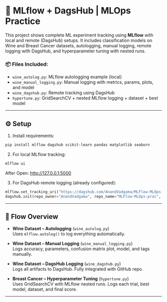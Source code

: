 # 🚀 MLflow + DagsHub | MLOps Practice

This project shows complete ML experiment tracking using **MLflow** with local and remote (DagsHub) setups. It includes classification models on Wine and Breast Cancer datasets, autologging, manual logging, remote logging with DagsHub, and hyperparameter tuning with nested runs.

### 📦 Files Included:
- `wine_autolog.py`: MLflow autologging example (local)
- `wine_manual_logging.py`: Manual logging with metrics, params, plots, and model
- `wine_dagshub.py`: Remote tracking using DagsHub
- `hypertune.py`: GridSearchCV + nested MLflow logging + dataset + best model

---

## ⚙️ Setup

1. Install requirements:
```bash
pip install mlflow dagshub scikit-learn pandas matplotlib seaborn
```

2. For local MLflow tracking:
```bash
mlflow ui
```
After Open: http://127.0.0.1:5000

3. For DagsHub remote logging (already configured):
```python
mlflow.set_tracking_uri("https://dagshub.com/AnandVadgama/MLFlow-MLOps-prac.mlflow")
dagshub.init(repo_owner="AnandVadgama", repo_name="MLFlow-MLOps-prac", mlflow=True)
```

---

## 🔁 Flow Overview

- **Wine Dataset – Autologging** (`wine_autolog.py`)  
  Uses `mlflow.autolog()` to log everything automatically.

- **Wine Dataset – Manual Logging** (`wine_manual_logging.py`)  
  Logs accuracy, parameters, confusion matrix plot, model, and tags manually.

- **Wine Dataset – DagsHub Logging** (`wine_dagshub.py`)  
  Logs all artifacts to DagsHub. Fully integrated with GitHub repo.

- **Breast Cancer – Hyperparameter Tuning** (`hypertune.py`)  
  Uses GridSearchCV with MLflow nested runs. Logs each trial, best model, dataset, and final score.

---